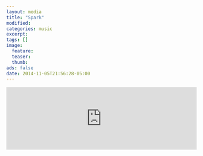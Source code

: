 ```yaml
---
layout: media
title: "Spark"
modified:
categories: music
excerpt:
tags: []
image:
  feature:
  teaser:
  thumb:
ads: false
date: 2014-11-05T21:56:28-05:00
---
```


<iframe width="100%" height="166" scrolling="no" frameborder="no" src="https://w.soundcloud.com/player/?url=https%3A//api.soundcloud.com/tracks/186928538&amp;color=ff5500&amp;auto_play=false&amp;hide_related=false&amp;show_comments=true&amp;show_user=true&amp;show_reposts=false"></iframe>
